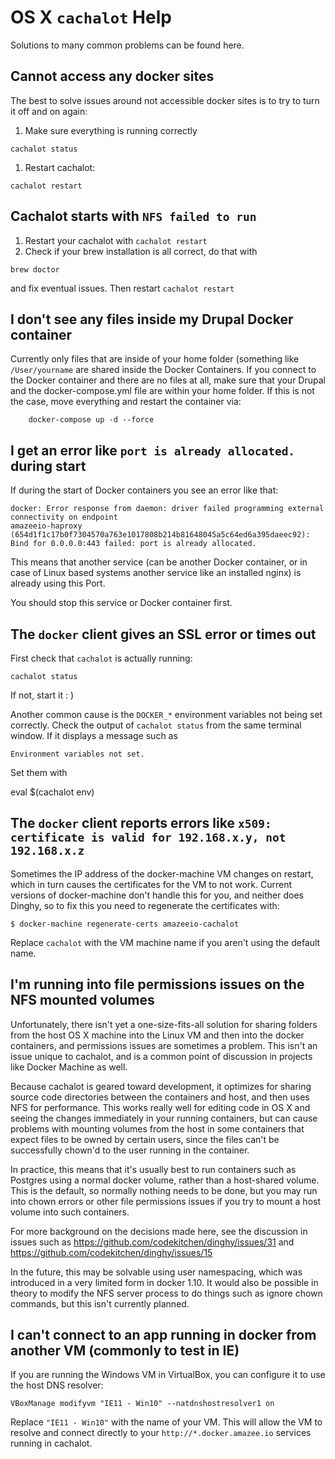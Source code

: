 # OS X `cachalot` Help

<!-- toc -->

Solutions to many common problems can be found here.

## Cannot access any docker sites

The best to solve issues around not accessible docker sites is to try to turn it off and on again:

1. Make sure everything is running correctly

  ```
  cachalot status
  ```

1. Restart cachalot:

  ```
  cachalot restart
  ```

## Cachalot starts with `NFS failed to run`

1. Restart your cachalot with `cachalot restart`
2. Check if your brew installation is all correct, do that with

  ```
  brew doctor
  ```

   and fix eventual issues. Then restart `cachalot restart`

## I don't see any files inside my Drupal Docker container

Currently only files that are inside of your home folder (something like `/User/yourname` are shared inside the Docker Containers.
If you connect to the Docker container and there are no files at all, make sure that your Drupal and the docker-compose.yml file are within your home folder. If this is not the case, move everything and restart the container via:

        docker-compose up -d --force

## I get an error like `port is already allocated.` during start

If during the start of Docker containers you see an error like that:

  ```
  docker: Error response from daemon: driver failed programming external connectivity on endpoint
  amazeeio-haproxy (654d1f1c17b0f7304570a763e1017808b214b81648045a5c64ed6a395daeec92):
  Bind for 0.0.0.0:443 failed: port is already allocated.
  ```

This means that another service (can be another Docker container, or in case of Linux based systems another service like an installed nginx) is already using this Port.

You should stop this service or Docker container first.

## The `docker` client gives an SSL error or times out

First check that `cachalot` is actually running:

```
cachalot status
```

If not, start it : )

Another common cause is the `DOCKER_*` environment variables not being set correctly. Check the output of `cachalot status` from the same terminal window. If it displays a message such as

    Environment variables not set.

Set them with

  eval $(cachalot env)


## The `docker` client reports errors like `x509: certificate is valid for 192.168.x.y, not 192.168.x.z`

Sometimes the IP address of the docker-machine VM changes on restart, which in turn causes the certificates for the VM to not work. Current versions of docker-machine don't handle this for you, and neither does Dinghy, so to fix this you need to regenerate the certificates with:

    $ docker-machine regenerate-certs amazeeio-cachalot

Replace `cachalot` with the VM machine name if you aren't using the default name.

## I'm running into file permissions issues on the NFS mounted volumes

Unfortunately, there isn't yet a one-size-fits-all solution for sharing folders from the host OS X machine into the Linux VM and then into the docker containers, and permissions issues are sometimes a problem. This isn't an issue unique to cachalot, and is a common point of discussion in projects like Docker Machine as well.

Because cachalot is geared toward development, it optimizes for sharing source code directories between the containers and host, and then uses NFS for performance. This works really well for editing code in OS X and seeing the changes immediately in your running containers, but can cause problems with mounting volumes from the host in some containers that expect files to be owned by certain users, since the files can't be successfully chown'd to the user running in the container.

In practice, this means that it's usually best to run containers such as
Postgres using a normal docker volume, rather than a host-shared volume. This is the default, so normally nothing needs to be done, but you may run into chown errors or other file permissions issues if you try to mount a host volume into such containers.

For more background on the decisions made here, see the discussion in issues such as https://github.com/codekitchen/dinghy/issues/31 and
https://github.com/codekitchen/dinghy/issues/15

In the future, this may be solvable using user namespacing, which was introduced in a very limited form in docker 1.10. It would also be possible in theory to modify the NFS server process to do things such as ignore chown commands, but this isn't currently planned.

## I can't connect to an app running in docker from another VM (commonly to test in IE)

If you are running the Windows VM in VirtualBox, you can configure it to use the host DNS resolver:

    VBoxManage modifyvm "IE11 - Win10" --natdnshostresolver1 on

Replace `"IE11 - Win10"` with the name of your VM. This will allow the VM to resolve and connect directly to your `http://*.docker.amazee.io` services running in cachalot.
